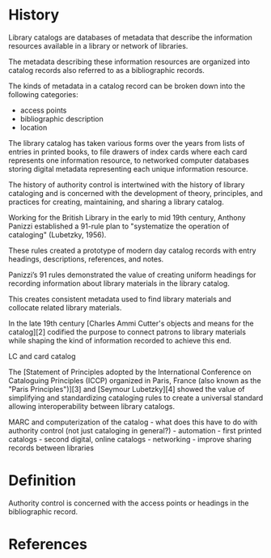 # History

Library catalogs are databases of metadata that describe the information resources available in a library or network of libraries. 

The metadata describing these information resources are organized into catalog records also referred to as a bibliographic records.

The kinds of metadata in a catalog record can be broken down into the following categories:

- access points
- bibliographic description
- location

The library catalog has taken various forms over the years from lists of entries in printed books, to file drawers of index cards where each card represents one information resource, to networked computer databases storing digital metadata representing each unique information resource.

The history of authority control is intertwined with the history of library cataloging and is concerned with the development of theory, principles, and practices for creating, maintaining, and sharing a library catalog. 

Working for the British Library in the early to mid 19th century, Anthony Panizzi established a 91-rule plan to "systematize the operation of cataloging" (Lubetzky, 1956).

These rules created a prototype of modern day catalog records with entry headings, descriptions, references, and notes.

Panizzi’s 91 rules demonstrated the value of creating uniform headings for recording information about library materials in the library catalog. 

This creates consistent metadata used to find library materials and collocate related library materials.

In the late 19th century [Charles Ammi Cutter's objects and means for the catalog][2] codified the purpose to connect patrons to library materials while shaping the kind of information recorded to achieve this end. 

LC and card catalog

The [Statement of Principles adopted by the International Conference on Cataloguing Principles (ICCP) organized in Paris, France (also known as the "Paris Principles")][3] and [Seymour Lubetzky][4] showed the value of simplifying and standardizing cataloging rules to create a universal standard allowing interoperability between library catalogs.

MARC and computerization of the catalog
    - what does this have to do with authority control (not just cataloging in general?)
    - automation
        - first printed catalogs
        - second digital, online catalogs
    - networking
        - improve sharing records between libraries

# Definition

Authority control is concerned with the access points or headings in the bibliographic record. 

# References
